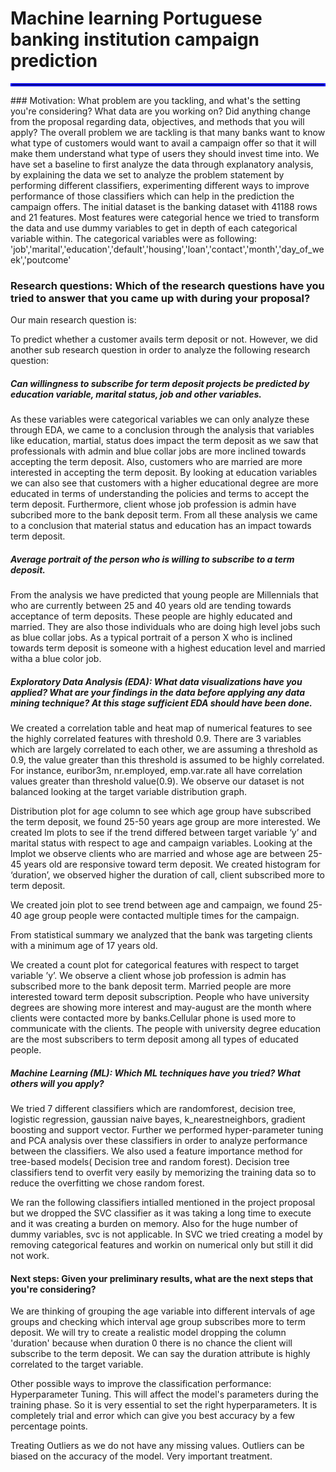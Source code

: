 # Machine learning Portuguese banking institution campaign prediction
<hr style="border:2px solid blue"> </hr>
### Motivation: What problem are you tackling, and what's the setting you're considering? What data are you working on? Did anything change from the proposal regarding data, objectives, and methods that you will apply?
The overall problem we are tackling is that many banks want to know what type of customers would want to avail a campaign offer so that it will make them understand what type of users they should invest time into. We have set a baseline to first analyze the data through explanatory analysis, by explaining the data we set to analyze the problem statement by performing different classifiers, experimenting different ways to improve performance of those classifiers which can help in the prediction the campaign offers. The initial dataset is the banking dataset with 41188 rows and 21 features. Most features were categorial hence we tried to transform the data and use dummy variables to get in depth of each categorical variable within. The categorical variables were as following: 'job','marital','education','default','housing','loan','contact','month','day_of_week','poutcome'

### Research questions: Which of the research questions have you tried to answer that you came up with during your proposal?
Our main research question is:

To predict whether a customer avails term deposit or not.
However, we did another sub research question in order to analyze the following research question:

##### Can willingness to subscribe for term deposit projects be predicted by education variable, marital status, job and other variables.
As these variables were categorical variables we can only analyze these through EDA, we came to a conclusion through the analysis that variables like education, martial, status does impact the term deposit as we saw that professionals with admin and blue collar jobs are more inclined towards accepting the term deposit. Also, customers who are married are more interested in accepting the term deposit. By looking at education variables we can also see that customers with a higher educational degree are more educated in terms of understanding the policies and terms to accept the term deposit. Furthermore, client whose job profession is admin have subcribed more to the bank deposit term. From all these analysis we came to a conclusion that material status and education has an impact towards term deposit.

##### Average portrait of the person who is willing to subscribe to a term deposit.
From the analysis we have predicted that young people are Millennials that who are currently between 25 and 40 years old are tending towards acceptance of term deposits. These people are highly educated and married. They are also those individuals who are doing high level jobs such as blue collar jobs. As a typical portrait of a person X who is inclined towards term deposit is someone with a highest education level and married witha a blue color job.

##### Exploratory Data Analysis (EDA): What data visualizations have you applied? What are your findings in the data before applying any data mining technique? At this stage sufficient EDA should have been done.
We created a correlation table and heat map of numerical features to see the highly correlated features with threshold 0.9. There are 3 variables which are largely correlated to each other, we are assuming a threshold as 0.9, the value greater than this threshold is assumed to be highly correlated. For instance, euribor3m, nr.employed, emp.var.rate all have correlation values greater than threshold value(0.9). We observe our dataset is not balanced looking at the target variable distribution graph.

Distribution plot for age column to see which age group have subscribed the term deposit, we found 25-50 years age group are more interested. We created lm plots to see if the trend differed between target variable ‘y’ and marital status with respect to age and campaign variables. Looking at the lmplot we observe clients who are married and whose age are between 25-45 years old are responsive toward term deposit. We created histogram for ‘duration’, we observed higher the duration of call, client subscribed more to term deposit.

We created join plot to see trend between age and campaign, we found 25-40 age group people were contacted multiple times for the campaign.

From statistical summary we analyzed that the bank was targeting clients with a minimum age of 17 years old.

We created a count plot for categorical features with respect to target variable ’y’. We observe a client whose job profession is admin has subscribed more to the bank deposit term. Married people are more interested toward term deposit subscription. People who have university degrees are showing more interest and may-august are the month where clients were contacted more by banks.Cellular phone is used more to communicate with the clients. The people with university degree education are the most subscribers to term deposit among all types of educated people.

##### Machine Learning (ML): Which ML techniques have you tried? What others will you apply?
We tried 7 different classifiers which are randomforest, decision tree, logistic regression, gaussian naive bayes, k_nearestneighbors, gradient boosting and support vector. Further we performed hyper-parameter tuning and PCA analysis over these classifiers in order to analyze performance between the classifiers. We also used a feature importance method for tree-based models( Decision tree and random forest). Decision tree classifiers tend to overfit very easily by memorizing the training data so to reduce the overfitting we chose random forest.


We ran the following classifiers intialled mentioned in the project proposal but we dropped the SVC classifier as it was taking a long time to execute and it was creating a burden on memory. Also for the huge number of dummy variables, svc is not applicable. In SVC we tried creating a model by removing categorical features and workin on numerical only but still it did not work.

#### Next steps: Given your preliminary results, what are the next steps that you're considering?
We are thinking of grouping the age variable into different intervals of age groups and checking which interval age group subscribes more to term deposit. We will try to create a realistic model dropping the column 'duration' because when duration 0 there is no chance the client will subscribe to the term deposit. We can say the duration attribute is highly correlated to the target variable.

Other possible ways to improve the classification performance: Hyperparameter Tuning. This will affect the model's parameters during the training phase. So it is very essential to set the right hyperparameters. It is completely trial and error which can give you best accuracy by a few percentage points.

Treating Outliers as we do not have any missing values. Outliers can be biased on the accuracy of the model. Very important treatment.
